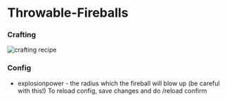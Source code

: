 # Throwable-Fireballs

### Crafting
![crafting recipe](https://proxy.spigotmc.org/969b8cd0a9429af746dde2eefdcad7ba28bef595?url=https%3A%2F%2Fi.imgur.com%2FauLVN6O.png)

### Config
- explosionpower - the radius which the fireball will blow up (be careful with this!)
To reload config, save changes and do /reload confirm
